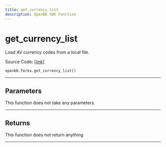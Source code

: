 ```yaml
---
title: get_currency_list
description: OpenBB SDK Function
---
```


# get_currency_list

Load AV currency codes from a local file.

Source Code: [[link](https://github.com/OpenBB-finance/OpenBBTerminal/tree/main/openbb_terminal/forex/av_model.py#L19)]

```python
openbb.forex.get_currency_list()
```

---

## Parameters

This function does not take any parameters.

---

## Returns

This function does not return anything

---


